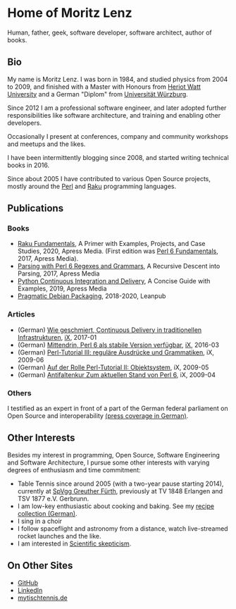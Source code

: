 # Home of Moritz Lenz

Human, father, geek, software developer, software architect, author of books.

## Bio

My name is Moritz Lenz. I was born in 1984, and studied physics from 2004 to 2009, and finished with a Master with Honours from [Heriot Watt University](https://hw.ac.uk/) and a German "Diplom" from [Universität Würzburg](https://www.uni-wuerzburg.de/).

Since 2012 I am a professional software engineer, and later adopted further responsibilities like software architecture, and training and enabling other developers.

Occasionally I present at conferences, company and community workshops and meetups and the likes.

I have been intermittently blogging since 2008, and started writing technical books in 2016.

Since about 2005 I have contributed to various Open Source projects, mostly around the [Perl](https://perl.org) and [Raku](https://raku.org) programming languages.

## Publications

### Books

* [Raku Fundamentals](https://www.apress.com/us/book/9781484261088), A Primer with Examples, Projects, and Case Studies, 2020, Apress Media. (First edition was [Perl 6 Fundamentals](https://www.apress.com/us/book/9781484228982), 2017, Apress Media).
* [Parsing with Perl 6 Regexes and Grammars](https://www.apress.com/us/book/9781484232279), A Recursive Descent into Parsing, 2017, Apress Media
* [Python Continuous Integration and Delivery](https://www.apress.com/us/book/9781484242803), A Concise Guide with Examples, 2019, Apress Media
* [Pragmatic Debian Packaging](https://leanpub.com/debian), 2018-2020, Leanpub

### Articles

* (German) [Wie geschmiert, Continuous Delivery in traditionellen Infrastrukturen](https://www.heise.de/select/ix/2017/1/1483105910286634), [iX](https://ix.de), 2017-01
* (German) [Mittendrin, Perl 6 als stabile Version verfügbar](https://www.heise.de/ix/inhalt/2016/3/autoren/), [iX](https://ix.de/), 2016-03
* (German) [Perl-Tutorial III: reguläre Ausdrücke und Grammatiken](https://www.heise.de/ix/inhalt/2009/6/autoren/), iX, 2009-06
* (German) [Auf der Rolle Perl-Tutorial II: Objektsystem](https://shop.heise.de/katalog/auf-der-rolle), iX, 2009-05
* (German) [Antifaltenkur Zum aktuellen Stand von Perl 6](https://shop.heise.de/katalog/antifaltenkur), iX, 2009-04

### Others

I testified as an expert in front of a part of the German federal parliament on Open Source and interoperability [(press coverage in German)](https://www.heise.de/newsticker/meldung/Experten-im-Bundestag-Open-Source-braucht-keinen-Welpenschutz-1715027.html).

## Other Interests

Besides my interest in programming, Open Source, Software Engineering and Software Architecture, I pursue some other interests with varying degrees of enthusiasm and time commitment:

* Table Tennis since around 2005 (with a two-year pause starting 2014), currently at [SpVgg Greuther Fürth](https://www.tt-greuther-fuerth.de/), previously at TV 1848 Erlangen and TSV 1877 e.V. Gerbrunn.
* I am low-key enthusiastic about cooking and baking. See my [recipe collection (German)](https://github.com/moritz/moritz-rezepte).
* I sing in a choir
* I follow spaceflight and astronomy from a distance, watch live-streamed rocket launches and the like.
* I am interested in [Scientific skepticism](https://en.wikipedia.org/wiki/Skeptical_movement).

## On Other Sites

* [GitHub](https://github.com/moritz/)
* [LinkedIn](https://www.linkedin.com/in/perlgeek/)
* [mytischtennis.de](https://www.mytischtennis.de/clicktt/ByTTV/22-23/spieler/104034434/spielerportrait/)
